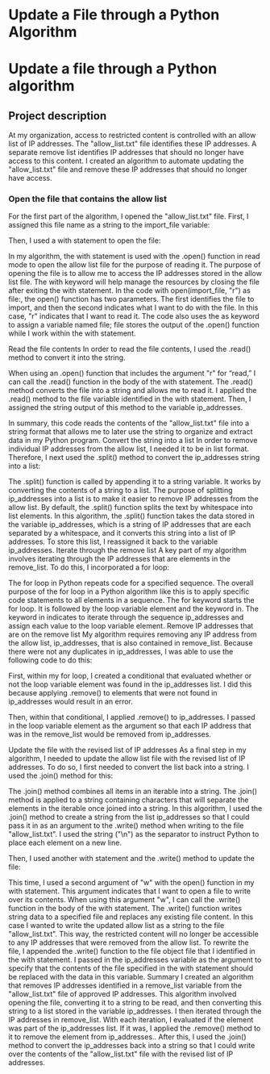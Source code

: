 # Update a File through a Python Algorithm

# Update a file through a Python algorithm

## Project description
At my organization, access to restricted content is controlled with an allow list of IP addresses. The "allow_list.txt" file identifies these IP addresses. A separate remove list identifies IP addresses that should no longer have access to this content. I created an algorithm to automate updating the "allow_list.txt" file and remove these IP addresses that should no longer have access. 

### Open the file that contains the allow list
For the first part of the algorithm, I opened the "allow_list.txt" file. First, I assigned this file name as a string to the import_file variable:
 

Then, I used a with statement to open the file:

  

In my algorithm, the with statement is used with the .open() function in read mode to open the allow list file for the purpose of reading it. The purpose of opening the file is to allow me to access the IP addresses stored in the allow list file. The with keyword will help manage the resources by closing the file after exiting the with statement. In the code with open(import_file, "r") as file:, the open() function has two parameters. The first identifies the file to import, and then the second indicates what I want to do with the file. In this case, "r" indicates that I want to read it. The code also uses the as keyword to assign a variable named file; file stores the output of the .open() function while I work within the with statement.

Read the file contents
In order to read the file contents, I used the .read() method to convert it into the string.

 

When using an .open() function that includes the argument "r" for “read,” I can call the .read() function in the body of the with statement. The .read() method converts the file into a string and allows me to read it. I applied the .read() method to the file variable identified in the with statement. Then, I assigned the string output of this method to the variable ip_addresses. 

In summary, this code reads the contents of the "allow_list.txt" file into a string format that allows me to later use the string to organize and extract data in my Python program.
Convert the string into a list
In order to remove individual IP addresses from the allow list, I needed it to be in list format. Therefore, I next used the .split() method to convert the ip_addresses string into a list:

 

The .split() function is called by appending it to a string variable. It works by converting the contents of a string to a list. The purpose of splitting ip_addresses into a list is to make it easier to remove IP addresses from the allow list. By default, the .split() function splits the text by whitespace into list elements. In this algorithm, the .split() function takes the data stored in the variable ip_addresses, which is a string of IP addresses that are each separated by a whitespace, and it converts this string into a list of IP addresses. To store this list, I reassigned it back to the variable ip_addresses. 
Iterate through the remove list
A key part of my algorithm involves iterating through the IP addresses that are elements in the remove_list. To do this, I incorporated a for loop:

 

The for loop in Python repeats code for a specified sequence. The overall purpose of the for loop in a Python algorithm like this is to apply specific code statements to all elements in a sequence. The for keyword starts the for loop. It is followed by the loop variable element and the keyword in. The keyword in indicates to iterate through the sequence ip_addresses and assign each value to the loop variable element. 
Remove IP addresses that are on the remove list
My algorithm requires removing any IP address from the allow list, ip_addresses, that is also contained in remove_list.  Because there were not any duplicates in ip_addresses, I was able to use the following code to do this:

 

First, within my for loop, I created a conditional that evaluated whether or not the loop variable element was found in the ip_addresses list. I did this because applying .remove() to elements that were not found in ip_addresses would result in an error. 

Then, within that conditional, I applied .remove() to ip_addresses. I passed in the loop variable element as the argument so that each IP address that was in the remove_list would be removed from ip_addresses.




Update the file with the revised list of IP addresses 
As a final step in my algorithm, I needed to update the allow list file with the revised list of IP addresses. To do so, I first needed to convert the list back into a string. I used the .join() method for this:

 

The .join() method combines all items in an iterable into a string. The .join() method is applied to a string containing characters that will separate the elements in the iterable once joined into a string. In this algorithm, I used the .join() method to create a string from the list ip_addresses so that I could pass it in as an argument to the .write() method when writing to the file "allow_list.txt". I used the string ("\n") as the separator to instruct Python to place each element on a new line. 

Then, I used another with statement and the .write() method to update the file:

 

This time, I used a second argument of "w" with the open() function in my with statement. This argument indicates that I want to open a file to write over its contents. When using this argument "w", I can call the .write() function in the body of the with statement. The .write() function writes string data to a specified file and replaces any existing file content. 
In this case I wanted to write the updated allow list as a string to the file "allow_list.txt". This way, the restricted content will no longer be accessible to any IP addresses that were removed from the allow list. To rewrite the file, I appended the .write() function to the file object file that I identified in the with statement. I passed in the ip_addresses variable as the argument to specify that the contents of the file specified in the with statement should be replaced with the data in this variable.
Summary
I created an algorithm that removes IP addresses identified in a remove_list variable from the "allow_list.txt" file of approved IP addresses. This algorithm involved opening the file, converting it to a string to be read, and then converting this string to a list stored in the variable ip_addresses. I then iterated through the IP addresses in remove_list. With each iteration, I evaluated if the element was part of the ip_addresses list. If it was, I applied the .remove() method to it to remove the element from ip_addresses.. After this, I used the .join() method to convert the ip_addresses back into a string so that I could write over the contents of the "allow_list.txt" file with the revised list of IP addresses.


